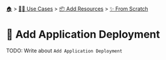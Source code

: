<!--startTocHeader-->
[🏠](../../../README.md) > [👷🏽 Use Cases](../../README.md) > [📦 Add Resources](../README.md) > [✨ From Scratch](README.md)
# 🚢 Add Application Deployment
<!--endTocHeader-->

TODO: Write about `Add Application Deployment`

<!--startTocSubtopic-->
<!--endTocSubtopic-->